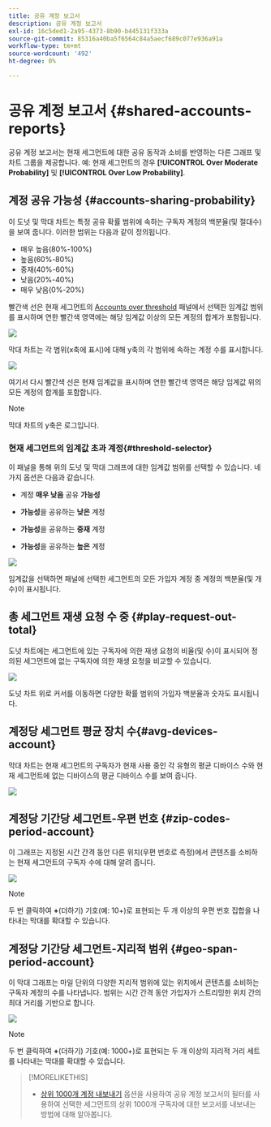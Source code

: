 ```yaml
---
title: 공유 계정 보고서
description: 공유 계정 보고서
exl-id: 16c5ded1-2a95-4373-8b90-b445131f333a
source-git-commit: 85316a40ba5f6564c84a5aecf689c077e936a91a
workflow-type: tm+mt
source-wordcount: '492'
ht-degree: 0%

---
```


# 공유 계정 보고서 {#shared-accounts-reports}

공유 계정 보고서는 현재 세그먼트에 대한 공유 동작과 소비를 반영하는 다른 그래프 및 차트 그룹을 제공합니다. 예: 현재 세그먼트의 경우 **[!UICONTROL Over Moderate Probability]** 및 **[!UICONTROL Over Low Probability]**.

## 계정 공유 가능성 {#accounts-sharing-probability}

이 도넛 및 막대 차트는 특정 공유 확률 범위에 속하는 구독자 계정의 백분율(및 절대수)을 보여 줍니다. 이러한 범위는 다음과 같이 정의됩니다.

* 매우 높음(80%-100%)
* 높음(60%-80%)
* 중재(40%-60%)
* 낮음(20%-40%)
* 매우 낮음(0%-20%)

빨간색 선은 현재 세그먼트의 [Accounts over threshold](#threshold-selector) 패널에서 선택한 임계값 범위를 표시하며 연한 빨간색 영역에는 해당 임계값 이상의 모든 계정의 합계가 포함됩니다.

![](assets/accounts-sharing-probability-pie.png)

막대 차트는 각 범위(x축에 표시)에 대해 y축의 각 범위에 속하는 계정 수를 표시합니다.

![](assets/accounts-sharing-probability-bar.png)

여기서 다시 빨간색 선은 현재 임계값을 표시하며 연한 빨간색 영역은 해당 임계값 위의 모든 계정의 합계를 포함합니다.

>[!NOTE]
>
> 막대 차트의 y축은 로그입니다.

### 현재 세그먼트의 임계값 초과 계정{#threshold-selector}

이 패널을 통해 위의 도넛 및 막대 그래프에 대한 임계값 범위를 선택할 수 있습니다. 네 가지 옵션은 다음과 같습니다.

* 계정 **매우 낮음** 공유 **가능성**

* **가능성**&#x200B;을 공유하는 **낮은** 계정

* **가능성**&#x200B;을 공유하는 **중재** 계정

* **가능성**&#x200B;을 공유하는 **높은** 계정

![](assets/threshold-selector-shared-accounts.png)

임계값을 선택하면 패널에 선택한 세그먼트의 모든 가입자 계정 중 계정의 백분율(및 개수)이 표시됩니다.

## 총 세그먼트 재생 요청 수 중 {#play-request-out-total}

도넛 차트에는 세그먼트에 있는 구독자에 의한 재생 요청의 비율(및 수)이 표시되어 정의된 세그먼트에 없는 구독자에 의한 재생 요청을 비교할 수 있습니다.

![](assets/play-req-outof-total.png)

도넛 차트 위로 커서를 이동하면 다양한 확률 범위의 가입자 백분율과 숫자도 표시됩니다.

<!--![](assets/play-request-total.gif)-->

## 계정당 세그먼트 평균 장치 수{#avg-devices-account}

막대 차트는 현재 세그먼트의 구독자가 현재 사용 중인 각 유형의 평균 디바이스 수와 현재 세그먼트에 없는 디바이스의 평균 디바이스 수를 보여 줍니다.

![](assets/avg-devices-per-acc.png)

## 계정당 기간당 세그먼트-우편 번호 {#zip-codes-period-account}

이 그래프는 지정된 시간 간격 동안 다른 위치(우편 번호로 측정)에서 콘텐츠를 소비하는 현재 세그먼트의 구독자 수에 대해 알려 줍니다.

![](assets/zip-period-account.png)

>[!NOTE]
>
>두 번 클릭하여 **+**(더하기) 기호(예: 10+)로 표현되는 두 개 이상의 우편 번호 집합을 나타내는 막대를 확대할 수 있습니다.


## 계정당 기간당 세그먼트-지리적 범위 {#geo-span-period-account}

이 막대 그래프는 마일 단위의 다양한 지리적 범위에 있는 위치에서 콘텐츠를 소비하는 구독자 계정의 수를 나타냅니다. 범위는 시간 간격 동안 가입자가 스트리밍한 위치 간의 최대 거리를 기반으로 합니다.

![](assets/geogr-span-account.png)

>[!NOTE]
>
> 두 번 클릭하여 **+**(더하기) 기호(예: 1000+)로 표현되는 두 개 이상의 지리적 거리 세트를 나타내는 막대를 확대할 수 있습니다.

>[!MORELIKETHIS]
>
>* [상위 1000개 계정 내보내기](/help/accountiq/export-acc-information.md) 옵션을 사용하여 공유 계정 보고서의 필터를 사용하여 선택한 세그먼트의 상위 1000개 구독자에 대한 보고서를 내보내는 방법에 대해 알아봅니다.
